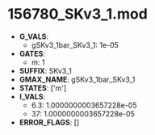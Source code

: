 # 156780_SKv3_1.mod

- **G_VALS**:
  - gSKv3_1bar_SKv3_1: 1e-05
- **GATES**:
  - m: 1
- **SUFFIX**: SKv3_1
- **GMAX_NAME**: gSKv3_1bar_SKv3_1
- **STATES**: ['m']
- **I_VALS**:
  - 6.3: 1.0000000003657228e-05
  - 37: 1.0000000003657228e-05
- **ERROR_FLAGS**: []
